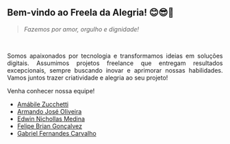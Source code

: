 <div>
  <h2>
    <strong>Bem-vindo ao Freela da Alegria! 😊😎💖</strong>
  </h2>
  <blockquote>
    <p><i>Fazemos por amor, orgulho e dignidade!</i></p>
  </blockquote>
</div>

<br>

<div style="text-align: justify;">
  <p>
    Somos apaixonados por tecnologia e transformamos ideias em soluções digitais. 
    Assumimos projetos freelance que entregam resultados excepcionais, sempre buscando inovar e aprimorar nossas habilidades. 
    Vamos juntos trazer criatividade e alegria ao seu projeto!
  </p>
  <p>
    Venha conhecer nossa equipe!
  </p>
  <ul>
    <li><a href="https://github.com/Amabilee">Amábile Zucchetti</a></li>
    <li><a href="https://github.com/armandoj-oliveira">Armando José Oliveira</a></li>
    <li><a href="https://github.com/EdwinNRM">Edwin Nichollas Medina</a></li>
    <li><a href="https://github.com/Brnfbrian">Felipe Brian Gonçalvez</a></li>
    <li><a href="https://github.com/GabrielGFC">Gabriel Fernandes Carvalho</a></li>
  </ul>
</div>
